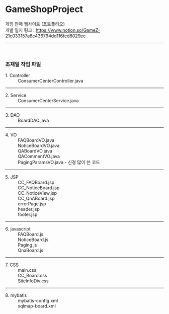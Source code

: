 # GameShopProject
게임 판매 웹사이트 (포트폴리오)<br>
개발 일지 링크 : https://www.notion.so/GameZ-21c033157a6c436794dd116fcd8029ec
<br><hr><br>
<h3>조재일 작업 파일</h3>
<dl>
  <dt>1. Controller</dt>
  <dd>ConsumerCenterController.java</dd>
  <hr>
  <dt>2. Service</dt>
  <dd>ConsumerCenterService.java</dd>
  <hr>
  <dt>3. DAO</dt>
  <dd>BoardDAO.java</dd>
  <hr>
  <dt>4. VO</dt>
  <dd>FAQBoardVO.java</dd>
  <dd>NoticeBoardVO.java</dd>
  <dd>QABoardVO.java</dd>
  <dd>QACommentVO.java</dd>
  <dd>PagingParamsVO.java - 신경 많이 쓴 코드</dd>
  <hr>
  <dt>5. JSP</dt>
  <dd>CC_FAQBoard.jsp</dd>
  <dd>CC_NoticeBoard.jsp</dd>
  <dd>CC_NoticeView.jsp</dd>
  <dd>CC_QnABoard.jsp</dd>
  <dd>errorPage.jsp</dd>
  <dd>header.jsp</dd>
  <dd>footer.jsp</dd>
  <hr>
  <dt>6. javascript</dt>
  <dd>FAQBoard.js</dd>
  <dd>NoticeBoard.js</dd>
  <dd>Paging.js</dd>
  <dd>QnaBoard.js</dd>
  <hr>
  <dt>7. CSS</dt>
  <dd>main.css</dd>
  <dd>CC_Board.css</dd>
  <dd>SiteInfoDiv.css</dd>
  <hr>
  <dt>8. mybatis</dt>
  <dd>mybatis-config.xml</dd>
  <dd>sqlmap-board.xml</dd>
</dl>
